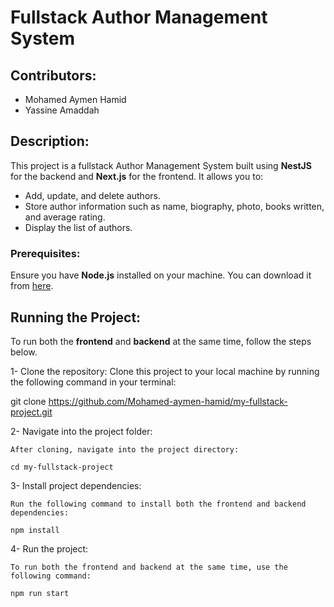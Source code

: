# Fullstack Author Management System

## Contributors:
- Mohamed Aymen Hamid
- Yassine Amaddah

## Description:
This project is a fullstack Author Management System built using **NestJS** for the backend and **Next.js** for the frontend. It allows you to:
- Add, update, and delete authors.
- Store author information such as name, biography, photo, books written, and average rating.
- Display the list of authors.

### Prerequisites:
Ensure you have **Node.js** installed on your machine. You can download it from [here](https://nodejs.org/).

## Running the Project:

To run both the **frontend** and **backend** at the same time, follow the steps below.

1- Clone the repository:
   Clone this project to your local machine by running the following command in your terminal:

   git clone https://github.com/Mohamed-aymen-hamid/my-fullstack-project.git

2- Navigate into the project folder:

    After cloning, navigate into the project directory:

    cd my-fullstack-project

3- Install project dependencies:

    Run the following command to install both the frontend and backend dependencies:

    npm install

4- Run the project:

    To run both the frontend and backend at the same time, use the following command:

    npm run start